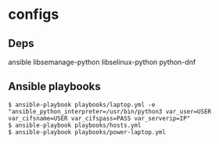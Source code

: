 configs
=======

Deps
----

ansible libsemanage-python libselinux-python python-dnf

Ansible playbooks
-----------------

```
$ ansible-playbook playbooks/laptop.yml -e "ansible_python_interpreter=/usr/bin/python3 var_user=USER var_cifsname=USER var_cifspass=PASS var_serverip=IP"
$ ansible-playbook playbooks/hosts.yml
$ ansible-playbook playbooks/power-laptop.yml
```
